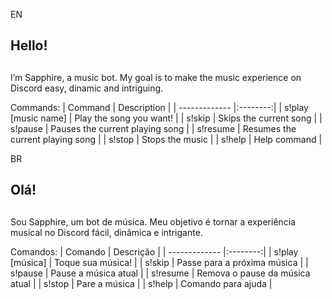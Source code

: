 
EN 
## Hello! <h2>
I’m Sapphire, a music bot. My goal is to make the music experience on Discord easy, dinamic and intriguing.

Commands:
| Command | Description |
| ------------- |:--------:|
| s!play [music name] | Play the song you want! |
| s!skip | Skips the current song |
| s!pause | Pauses the current playing song |
| s!resume | Resumes the current playing song |
| s!stop | Stops the music |
| s!help | Help command |

BR 
## Olá! <h2>
Sou Sapphire, um bot de música. Meu objetivo é tornar a experiência musical no Discord fácil, dinâmica e intrigante.

Comandos:
| Comando | Descrição |
| ------------- |:--------:|
| s!play [música] | Toque sua música! |
| s!skip | Passe para a próxima música |
| s!pause | Pause a música atual |
| s!resume | Remova o pause da música atual |
| s!stop | Pare a música |
| s!help | Comando para ajuda |

